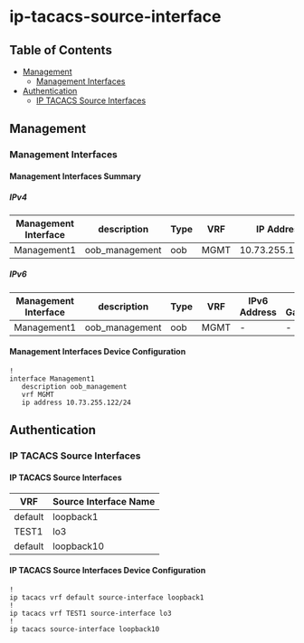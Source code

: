 # ip-tacacs-source-interface

## Table of Contents

- [Management](#management)
  - [Management Interfaces](#management-interfaces)
- [Authentication](#authentication)
  - [IP TACACS Source Interfaces](#ip-tacacs-source-interfaces)

## Management

### Management Interfaces

#### Management Interfaces Summary

##### IPv4

| Management Interface | description | Type | VRF | IP Address | Gateway |
| -------------------- | ----------- | ---- | --- | ---------- | ------- |
| Management1 | oob_management | oob | MGMT | 10.73.255.122/24 | 10.73.255.2 |

##### IPv6

| Management Interface | description | Type | VRF | IPv6 Address | IPv6 Gateway |
| -------------------- | ----------- | ---- | --- | ------------ | ------------ |
| Management1 | oob_management | oob | MGMT | - | - |

#### Management Interfaces Device Configuration

```eos
!
interface Management1
   description oob_management
   vrf MGMT
   ip address 10.73.255.122/24
```

## Authentication

### IP TACACS Source Interfaces

#### IP TACACS Source Interfaces

| VRF | Source Interface Name |
| --- | --------------- |
| default | loopback1 |
| TEST1 | lo3 |
| default | loopback10 |

#### IP TACACS Source Interfaces Device Configuration

```eos
!
ip tacacs vrf default source-interface loopback1
!
ip tacacs vrf TEST1 source-interface lo3
!
ip tacacs source-interface loopback10
```
